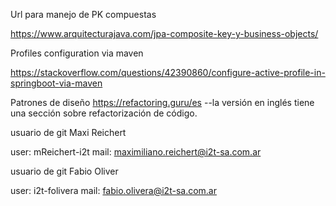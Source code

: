 Url para manejo de PK compuestas

https://www.arquitecturajava.com/jpa-composite-key-y-business-objects/

Profiles configuration via maven

https://stackoverflow.com/questions/42390860/configure-active-profile-in-springboot-via-maven

Patrones de diseño
https://refactoring.guru/es  --la versión en inglés tiene una sección sobre refactorización de código.

usuario de git Maxi Reichert

user: mReichert-i2t
mail: maximiliano.reichert@i2t-sa.com.ar

usuario de git Fabio Oliver

user: i2t-folivera
mail: fabio.olivera@i2t-sa.com.ar
